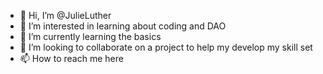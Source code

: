 - 👋 Hi, I’m @JulieLuther
- 👀 I’m interested in learning about coding and DAO 
- 🌱 I’m currently learning the basics 
- 💞️ I’m looking to collaborate on a project to help my develop my skill set
- 📫 How to reach me here

<!---
JulieLuther/JulieLuther is a ✨ special ✨ repository because its `README.md` (this file) appears on your GitHub profile.
You can click the Preview link to take a look at your changes.
--->
